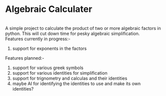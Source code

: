 <h1>Algebraic Calculater</h1></br>
A simple project to calculate the product of two or more algebraic factors in python. This will cut down time for pesky algebraic simplification.</br>
Features currently in progress:-
<ol>
  <li>
    support for exponents in the factors
  </li>
</ol>
Features planned:-
<ol>
  <li>
    support for various greek symbols
  </li> 
  <li>
    support for various identities for simplification
  </li>
  <li>
    support for trignometry and calculas and their identities
  </li>
  <li>
    maybe AI for identifying the identities to use and make its own identities?
  </li>
</ol>
